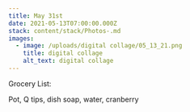 ```yaml
---
title: May 31st
date: 2021-05-13T07:00:00.000Z
stack: content/stack/Photos-.md
images:
  - image: /uploads/digital collage/05_13_21.png
    title: digital collage
    alt_text: digital collage
---
```


Grocery List:

Pot, Q tips, dish soap, water, cranberry
